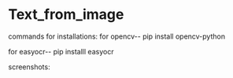 # Text_from_image
commands for installations:
for opencv-- pip install opencv-python

for easyocr-- pip installl easyocr

screenshots:
